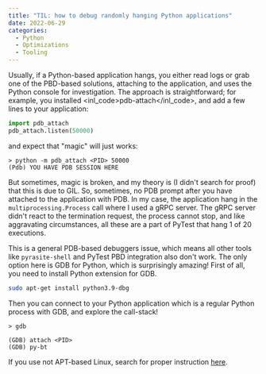 ```yaml
---
title: "TIL: how to debug randomly hanging Python applications"
date: 2022-06-29
categories:
  - Python
  - Optimizations
  - Tooling
---
```


Usually, if a Python-based application hangs, you either read logs or grab one of the PBD-based solutions, attaching to the application, and uses the Python console for investigation. The approach is straightforward; for example, you installed <inl_code>pdb-attach</inl_code>, and add a few lines to your application:

```python
import pdb_attach
pdb_attach.listen(50000)
```

and expect that "magic" will just works:

```
> python -m pdb_attach <PID> 50000
(Pdb) YOU HAVE PDB SESSION HERE
```

But sometimes, magic is broken, and my theory is (I didn't search for proof) that this is due to GIL. So, sometimes, no PDB prompt after you have attached to the application with PDB. In my case, the application hang in the `multiprocessing.Process` call where I used a gRPC server. The gRPC server didn't react to the termination request, the process cannot stop, and like aggravating circumstances, all these are a part of PyTest that hang 1 of 20 executions.

This is a general PDB-based debuggers issue, which means all other tools like `pyrasite-shell` and PyTest PBD integration also don't work. The only option here is GDB for Python, which is surprisingly amazing! First of all, you need to install Python extension for GDB.

```bash
sudo apt-get install python3.9-dbg
```

Then you can connect to your Python application which is a regular Python process with GDB, and explore the call-stack!

```
> gdb

(GDB) attach <PID>
(GDB) py-bt
```

If you use not APT-based Linux, search for proper instruction [here](https://wiki.python.org/moin/DebuggingWithGdb).